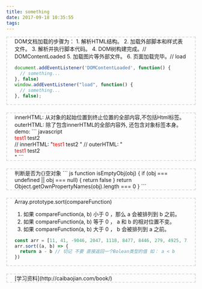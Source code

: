 ```yaml
---
title: something
date: 2017-09-18 10:35:55
tags:
---
```

<style>
  .boxbox{
    border: 2px dashed #ddd;
    padding: 0 20px;
    margin-bottom: 20px;
  }
</style>

<div class="boxbox">
DOM文档加载的步骤为：
1. 解析HTML结构。
2. 加载外部脚本和样式表文件。
3. 解析并执行脚本代码。
4. DOM树构建完成。// DOMContentLoaded
5. 加载图片等外部文件。
6. 页面加载完毕。// load

```javascript
document.addEventListener('DOMContentLoaded', function() {
  // something...
}, false)
window.addEventListener("load", function() {
  // something...
}, false);
```
</div>

<div class="boxbox">
innerHTML: 从对象的起始位置到终止位置的全部内容,不包括Html标签。
outerHTML: 除了包含innerHTML的全部内容外, 还包含对象标签本身。
demo: 
``` javascript
<div id="test"> 
   <span style="color:red">test1</span> test2 
</div>
// innerHTML: "<span style="color:red">test1</span> test2 "
// outerHTML: "<div id="test"><span style="color:red">test1</span> test2 </div>"
```
</div>

<div class="boxbox">
判断是否为{}空对象
``` js
function isEmptyObj(obj) {
  if (obj === undefined || obj === null) {
    return false
  }
  return Object.getOwnPropertyNames(obj).length === 0
}
```
</div>

<div class="boxbox">
Array.prototype.sort(compareFunction)

1. 如果 compareFunction(a, b) 小于 0 ，那么 a 会被排列到 b 之前。
2. 如果 compareFunction(a, b) 等于 0 ， a 和 b 的相对位置不变。
3. 如果 compareFunction(a, b) 大于 0 ， b 会被排列到 a 之前。

```js
const arr = [11, 41, -9046, 2047, 1118, 8477, 8446, 279, 4925, 7380, -1719, 3855]
arr.sort((a, b) => {
  return a - b // 切记 不要 直接返回一个Bolean类型的值 如： a < b 
})
```
</div>

<div class="boxbox">
  [学习资料](http://caibaojian.com/book/)
</div>
